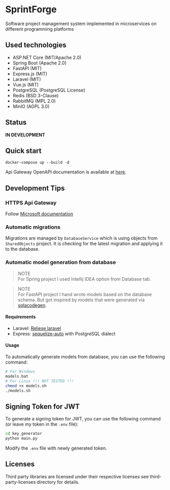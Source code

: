# SprintForge

Software project management system implemented in microservices on different programming platforms 

## Used technologies

- ASP.NET Core (MIT/Apache 2.0)
- Spring Boot (Apache 2.0)
- FastAPI (MIT)
- Express.js (MIT)
- Laravel (MIT)
- Vue.js (MIT)
- PostgreSQL (PostgreSQL License)
- Redis (BSD 3-Clause)
- RabbitMQ (MPL 2.0)
- MinIO (AGPL 3.0)

## Status

**IN DEVELOPMENT**

## Quick start

```console
docker-compose up --build -d
```

Api Gateway OpenAPI documentation is available at [here](https://localhost/scalar/v1).

## Development Tips

### HTTPS Api Gateway

Follow [Microsoft documentation](https://learn.microsoft.com/en-us/aspnet/core/security/docker-compose-https?view=aspnetcore-9.0)


### Automatic migrations

Migrations are managed by `DatabaseService` which is using objects from `SharedObjects` project. It is checking for the latest migration and applying it to the database.

### Automatic model generation from database

> NOTE  
> For Spring project I used Intellij IDEA option from Database tab.

> NOTE  
> For FastAPI project I hand wrote models based on the database schema. But got inspired by models that were generated via [sqlacodegen](https://pypi.org/project/sqlacodegen/).

#### Requirements

- Laravel: [Reliese laravel](https://github.com/reliese/laravel)
- Express: [sequelize-auto](https://github.com/sequelize/sequelize-auto) with PostgreSQL dialect

#### Usage

To automatically generate models from database, you can use the following command:

```bash
# For Windows
models.bat
# For Linux !!! NOT TESTED !!!
chmod +x models.sh
./models.sh
```

## Signing Token for JWT
To generate a signing token for JWT, you can use the following command (or leave my token in the `.env` file):

```bash
cd key_generator
python main.py
```

Modify the `.env` file with newly generated token.

## Licenses

Third party libraries are licensed under their respective licenses see third-party-licenses directory for details.